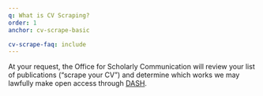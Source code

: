 ```yaml
---
q: What is CV Scraping?
order: 1
anchor: cv-scrape-basic

cv-scrape-faq: include
---
```


At your request, the Office for Scholarly Communication will review your list of publications (“scrape your CV”) and determine which works we may lawfully make open access through <a href="https://dash.harvard.edu/">DASH</a>.
